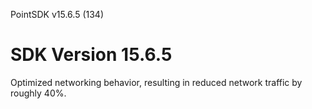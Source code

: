 PointSDK v15.6.5 (134)
# SDK Version 15.6.5

Optimized networking behavior, resulting in reduced network traffic by roughly 40%.
